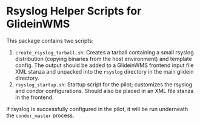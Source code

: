
Rsyslog Helper Scripts for GlideinWMS
=====================================

This package contains two scripts:

1. `create_rsyslog_tarball.sh`: Creates a tarball containing a small rsyslog
   distribution (copying binaries from the host environment) and template
   config.  The output should be added to a GlideinWMS frontend input file
   XML stanza and unpacked into the `rsyslog` directory in the main glidein
   directory.
2. `rsyslog_startup.sh`: Startup script for the pilot; customizes the rsyslog
   and condor configurations.  Should also be placed in an XML file stanza in
   the frontend.

If rsyslog is successfully configured in the pilot, it will be run underneath
the `condor_master` process.
